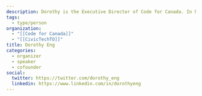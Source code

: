 ```yaml
---
description: Dorothy is the Executive Director of Code for Canada. In her role, Dorothy helps organizations and institutions use technology and design to solve problems. She is passionate about lending not only her voice, but her hands, to develop digital solutions that create meaningful change in our communities. Dorothy was also one of the original co-founders of Civic Tech Toronto.
tags:
  - type/person
organization:
  - "[[Code for Canada]]"
  - "[[CivicTechTO]]"
title: Dorothy Eng
categories:
  - organizer
  - speaker
  - cofounder
social:
  twitter: https://twitter.com/dorothy_eng
  linkedin: https://www.linkedin.com/in/dorothyeng
---
```


